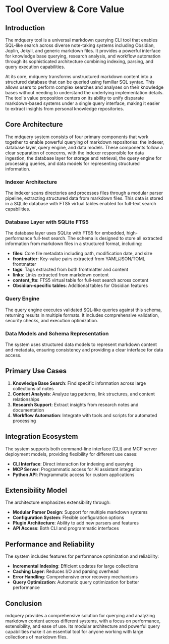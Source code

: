 # Tool Overview & Core Value

## Introduction

The mdquery tool is a universal markdown querying CLI tool that enables SQL-like search across diverse note-taking systems including Obsidian, Joplin, Jekyll, and generic markdown files. It provides a powerful interface for knowledge base querying, research analysis, and workflow automation through its sophisticated architecture combining indexing, parsing, and query execution capabilities.

At its core, mdquery transforms unstructured markdown content into a structured database that can be queried using familiar SQL syntax. This allows users to perform complex searches and analyses on their knowledge bases without needing to understand the underlying implementation details. The tool's value proposition centers on its ability to unify disparate markdown-based systems under a single query interface, making it easier to extract insights from personal knowledge repositories.

## Core Architecture

The mdquery system consists of four primary components that work together to enable powerful querying of markdown repositories: the indexer, database layer, query engine, and data models. These components follow a clear separation of concerns, with the indexer responsible for data ingestion, the database layer for storage and retrieval, the query engine for processing queries, and data models for representing structured information.

### Indexer Architecture

The indexer scans directories and processes files through a modular parser pipeline, extracting structured data from markdown files. This data is stored in a SQLite database with FTS5 virtual tables enabled for full-text search capabilities.

### Database Layer with SQLite FTS5

The database layer uses SQLite with FTS5 for embedded, high-performance full-text search. The schema is designed to store all extracted information from markdown files in a structured format, including:

- **files**: Core file metadata including path, modification date, and size
- **frontmatter**: Key-value pairs extracted from YAML/JSON/TOML frontmatter
- **tags**: Tags extracted from both frontmatter and content
- **links**: Links extracted from markdown content
- **content_fts**: FTS5 virtual table for full-text search across content
- **Obsidian-specific tables**: Additional tables for Obsidian features

### Query Engine

The query engine executes validated SQL-like queries against this schema, returning results in multiple formats. It includes comprehensive validation, security checks, and execution optimization.

### Data Models and Schema Representation

The system uses structured data models to represent markdown content and metadata, ensuring consistency and providing a clear interface for data access.

## Primary Use Cases

1. **Knowledge Base Search**: Find specific information across large collections of notes
2. **Content Analysis**: Analyze tag patterns, link structures, and content relationships
3. **Research Support**: Extract insights from research notes and documentation
4. **Workflow Automation**: Integrate with tools and scripts for automated processing

## Integration Ecosystem

The system supports both command-line interface (CLI) and MCP server deployment models, providing flexibility for different use cases:

- **CLI Interface**: Direct interaction for indexing and querying
- **MCP Server**: Programmatic access for AI assistant integration
- **Python API**: Programmatic access for custom applications

## Extensibility Model

The architecture emphasizes extensibility through:

- **Modular Parser Design**: Support for multiple markdown systems
- **Configuration System**: Flexible configuration options
- **Plugin Architecture**: Ability to add new parsers and features
- **API Access**: Both CLI and programmatic interfaces

## Performance and Reliability

The system includes features for performance optimization and reliability:

- **Incremental Indexing**: Efficient updates for large collections
- **Caching Layer**: Reduces I/O and parsing overhead
- **Error Handling**: Comprehensive error recovery mechanisms
- **Query Optimization**: Automatic query optimization for better performance

## Conclusion

mdquery provides a comprehensive solution for querying and analyzing markdown content across different systems, with a focus on performance, extensibility, and ease of use. Its modular architecture and powerful query capabilities make it an essential tool for anyone working with large collections of markdown files.
